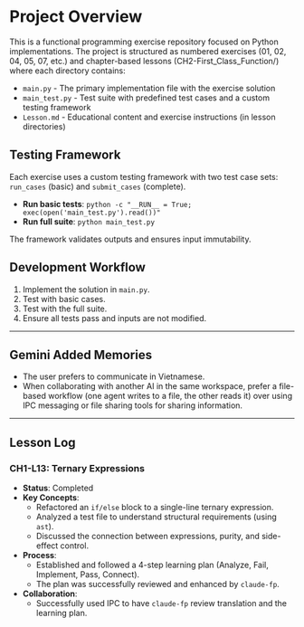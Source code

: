 # Project Overview

This is a functional programming exercise repository focused on Python implementations. The project is structured as numbered exercises (01, 02, 04, 05, 07, etc.) and chapter-based lessons (CH2-First_Class_Function/) where each directory contains:

- `main.py` - The primary implementation file with the exercise solution
- `main_test.py` - Test suite with predefined test cases and a custom testing framework
- `Lesson.md` - Educational content and exercise instructions (in lesson directories)

## Testing Framework

Each exercise uses a custom testing framework with two test case sets: `run_cases` (basic) and `submit_cases` (complete).

- **Run basic tests**: `python -c "__RUN__ = True; exec(open('main_test.py').read())"`
- **Run full suite**: `python main_test.py`

The framework validates outputs and ensures input immutability.

## Development Workflow

1.  Implement the solution in `main.py`.
2.  Test with basic cases.
3.  Test with the full suite.
4.  Ensure all tests pass and inputs are not modified.

---
## Gemini Added Memories

- The user prefers to communicate in Vietnamese.
- When collaborating with another AI in the same workspace, prefer a file-based workflow (one agent writes to a file, the other reads it) over using IPC messaging or file sharing tools for sharing information.

---
## Lesson Log

### CH1-L13: Ternary Expressions
- **Status**: Completed
- **Key Concepts**:
    - Refactored an `if/else` block to a single-line ternary expression.
    - Analyzed a test file to understand structural requirements (using `ast`).
    - Discussed the connection between expressions, purity, and side-effect control.
- **Process**:
    - Established and followed a 4-step learning plan (Analyze, Fail, Implement, Pass, Connect).
    - The plan was successfully reviewed and enhanced by `claude-fp`.
- **Collaboration**:
    - Successfully used IPC to have `claude-fp` review translation and the learning plan.